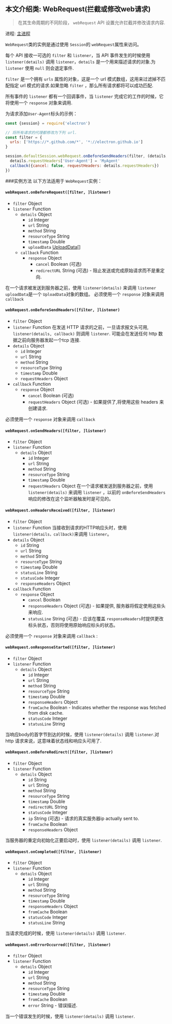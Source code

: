 ## 本文介绍类: WebRequest(拦截或修改web请求)

> 在其生命周期的不同阶段， `webRequest` API 设置允许拦截并修改请求内容.

进程: [主进程](../glossary.md#main-process)         

 `WebRequest`类的实例是通过使用 `Session`的 `webRequest`属性来访问。
 
每个 API 接收一可选的 `filter` 和 `listener`，当 API 事件发生的时候使用 `listener(details)` 调用 `listener`，`details` 是一个用来描述请求的对象.为 `listener` 使用 `null` 则会退定事件.

`filter` 是一个拥有 `urls` 属性的对象，这是一个 url 模式数组，这用来过滤掉不匹配指定 url 模式的请求.如果忽略 `filter` ，那么所有请求都将可以成功匹配.

所有事件的 `listener` 都有一个回调事件，当 `listener` 完成它的工作的时候，它将使用一个 `response` 对象来调用.

为请求添加`User-Agent`标头的示例：

```javascript
const {session} = require('electron')

// 将所有请求的代理都修改为下列 url.
const filter = {
  urls: ['https://*.github.com/*', '*://electron.github.io']
}

session.defaultSession.webRequest.onBeforeSendHeaders(filter, (details, callback) => {
  details.requestHeaders['User-Agent'] = 'MyAgent'
  callback({cancel: false, requestHeaders: details.requestHeaders})
})
```

###实例方法
以下方法适用于 `WebRequest`实例：

#### `webRequest.onBeforeRequest([filter, ]listener)`

* `filter` Object
* `listener` Function
  * `details` Object
    * `id` Integer
    * `url` String
    * `method` String
    * `resourceType` String
    * `timestamp` Double
    * `uploadData` [UploadData[]](structures/upload-data.md)
  * `callback` Function
    * `response` Object
      * `cancel` Boolean (可选)
      * `redirectURL` String (可选) -  阻止发送或完成原始请求而不是重定向.

在一个请求被发送到服务器之前，使用 `listener(details)` 来调用 `listener` 
 `uploadData`是一个 `UploadData`对象的数组。
必须使用一个 `response` 对象来调用 `callback` 

#### `webRequest.onBeforeSendHeaders([filter, ]listener)`

* `filter` Object
* `listener` Function
在发送 HTTP 请求的之前，一旦请求报文头可用, `listener(details, callback)` 则调用 `listener`.
可能会在发送任何 http 数据之前向服务器发起一个tcp 连接.
* `details` Object
  * `id` Integer
  * `url` String
  * `method` String
  * `resourceType` String
  * `timestamp` Double
  * `requestHeaders` Object
* `callback` Function
  * `response` Object
    * `cancel` Boolean (可选)
    * `requestHeaders` Object (可选) - 如果提供了,将使用这些 headers 来创建请求.

必须使用一个 `response` 对象来调用 `callback` 

#### `webRequest.onSendHeaders([filter, ]listener)`

* `filter` Object
* `listener` Function
  * `details` Object
    * `id` Integer
    * `url` String
    * `method` String
    * `resourceType` String
    * `timestamp` Double
    * `requestHeaders` Object
在一个请求被发送到服务器之前，使用 `listener(details)` 来调用 `listener` ，以前的 `onBeforeSendHeaders` 响应的修改在这个监听器触发时是可见的。

#### `webRequest.onHeadersReceived([filter, ]listener)`

* `filter` Object
* `listener` Function
当接收到请求的HTTP响应头时，使用 `listener(details，callback)`来调用 `listener`。
* `details` Object
  * `id` String
  * `url` String
  * `method` String
  * `resourceType` String
  * `timestamp` Double
  * `statusLine` String
  * `statusCode` Integer
  * `responseHeaders` Object
* `callback` Function
  * `response` Object
    * `cancel` Boolean
    * `responseHeaders` Object (可选) - 如果提供, 服务器将假定使用这些头来响应.
    * `statusLine` String (可选) - 应该在覆盖 `responseHeaders`时提供更改标头状态，否则将使用原始响应标头的状态。

必须使用一个 `response` 对象来调用 `callback` :

#### `webRequest.onResponseStarted([filter, ]listener)`

* `filter` Object
* `listener` Function
  * `details` Object
    * `id` Integer
    * `url` String
    * `method` String
    * `resourceType` String
    * `timestamp` Double
    * `responseHeaders` Object
    * `fromCache` Boolean - Indicates whether the response was fetched from disk
      cache.
    * `statusCode` Integer
    * `statusLine` String

当响应body的首字节到达的时候，使用 `listener(details)` 调用 `listener`.对 http 请求来说，这意味着状态线和响应头可用了.

#### `webRequest.onBeforeRedirect([filter, ]listener)`

* `filter` Object
* `listener` Function
  * `details` Object
    * `id` String
    * `url` String
    * `method` String
    * `resourceType` String
    * `timestamp` Double
    * `redirectURL` String
    * `statusCode` Integer
    * `ip` String (可选) - 请求的真实服务器ip
      actually sent to.
    * `fromCache` Boolean
    * `responseHeaders` Object

当服务器的重定向初始化正要启动时，使用 `listener(details)` 调用 `listener`.

#### `webRequest.onCompleted([filter, ]listener)`

* `filter` Object
* `listener` Function
  * `details` Object
    * `id` Integer
    * `url` String
    * `method` String
    * `resourceType` String
    * `timestamp` Double
    * `responseHeaders` Object
    * `fromCache` Boolean
    * `statusCode` Integer
    * `statusLine` String

当请求完成的时候，使用 `listener(details)` 调用 `listener`.

#### `webRequest.onErrorOccurred([filter, ]listener)`

* `filter` Object
* `listener` Function
  * `details` Object
    * `id` Integer
    * `url` String
    * `method` String
    * `resourceType` String
    * `timestamp` Double
    * `fromCache` Boolean
    * `error` String - 错误描述.
    
当一个错误发生的时候，使用 `listener(details)` 调用 `listener`.